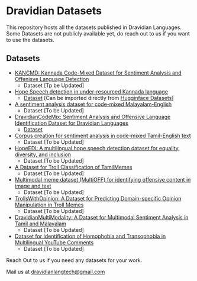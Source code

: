 Dravidian Datasets
=======================
This repository hosts all the datasets published in Dravidian Languages. 
Some Datasets are not publicly available yet, do reach out to us if you want to use the datasets.
 
Datasets
-------
* [KANCMD: Kannada Code-Mixed Dataset for Sentiment Analysis and Offenisve Language Detection](https://aclanthology.org/2020.peoples-1.6.pdf) 
  * Dataset [Tp be Updated]
* [Hope Speech detection in under-resourced Kannada language](https://arxiv.org/abs/2108.04616)
  * [Dataset](https://huggingface.co/datasets/kan_hope) [Can be imported directly from [Hugginface Datasets](https://huggingface.co/datasets)]
* [A sentiment analysis dataset for code-mixed Malayalam-English](https://aclanthology.org/2020.sltu-1.25/) 
  * Dataset [To be Updated]
* [DravidianCodeMix: Sentiment Analysis and Offensive Language Identification Dataset for Dravidian Languages](https://arxiv.org/abs/2106.09460)
  * [Dataset](https://zenodo.org/record/4750858#.YJtw0SYo_0M) 
*  [Corpus creation for sentiment analysis in code-mixed Tamil-English text](https://aclanthology.org/2020.sltu-1.28/)
   * Dataset [To be Updated]
* [HopeEDI: A multilingual hope speech detection dataset for equality, diversity, and inclusion](https://aclanthology.org/2020.peoples-1.5/)
  * Dataset [To be Updated]
* [A Dataset for Troll Classification of TamilMemes](https://aclanthology.org/2020.wildre-1.2/)
   * Dataset [To be Updated]
* [Multimodal meme dataset (MultiOFF) for identifying offensive content in image and text](https://aclanthology.org/2020.trac-1.6/)
   * Dataset [To be Updated]
* [TrollsWithOpinion: A Dataset for Predicting Domain-specific Opinion Manipulation in Troll Memes](https://arxiv.org/abs/2109.03571)
   * Dataset [To be Updated]
* [DravidianMultiModality: A Dataset for Multimodal Sentiment Analysis in Tamil and Malayalam](https://arxiv.org/abs/2106.04853)    
   * Dataset [To be Updated]
* [Dataset for Identification of Homophobia and Transophobia in Multilingual YouTube Comments](https://arxiv.org/abs/2109.00227)
   * Dataset [To be Updated]
   

Reach Out to us if you need any datasets for your work.

Mail us at dravidianlangtech@gmail.com

